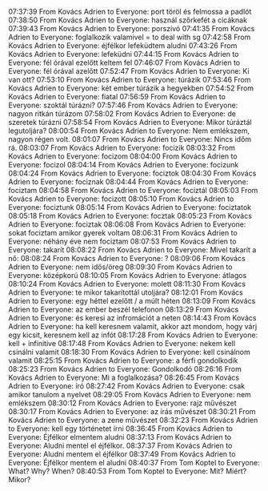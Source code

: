 07:37:39 From Kovács Adrien to Everyone:
	port töröl és felmossa a padlót
07:38:50 From Kovács Adrien to Everyone:
	használ szőrkefét a cicáknak
07:39:43 From Kovács Adrien to Everyone:
	porszívó
07:41:35 From Kovács Adrien to Everyone:
	foglalkozik valamivel = to deal with sg
07:42:58 From Kovács Adrien to Everyone:
	éjfélkor lefeküdtem aludni
07:43:26 From Kovács Adrien to Everyone:
	lefeküdni
07:44:15 From Kovács Adrien to Everyone:
	fél órával ezelőtt keltem fel
07:46:07 From Kovács Adrien to Everyone:
	fél órával azelőtt
07:52:47 From Kovács Adrien to Everyone:
	Ki van ott?
07:53:10 From Kovács Adrien to Everyone:
	túrázik
07:53:46 From Kovács Adrien to Everyone:
	két ember túrázik a hegyekben
07:54:52 From Kovács Adrien to Everyone:
	fiatal
07:56:59 From Kovács Adrien to Everyone:
	szoktál túrázni?
07:57:46 From Kovács Adrien to Everyone:
	nagyon ritkán túrázom
07:58:02 From Kovács Adrien to Everyone:
	de szeretek túrázni
07:58:54 From Kovács Adrien to Everyone:
	Mikor túráztál legutoljára?
08:00:54 From Kovács Adrien to Everyone:
	Nem emlékszem, nagyon régen volt.
08:01:07 From Kovács Adrien to Everyone:
	Nincs időm rá.
08:03:07 From Kovács Adrien to Everyone:
	focizik
08:03:32 From Kovács Adrien to Everyone:
	focizom
08:04:00 From Kovács Adrien to Everyone:
	focizol
08:04:14 From Kovács Adrien to Everyone:
	focizunk
08:04:24 From Kovács Adrien to Everyone:
	fociztok
08:04:30 From Kovács Adrien to Everyone:
	fociznak
08:04:44 From Kovács Adrien to Everyone:
	fociztam
08:04:58 From Kovács Adrien to Everyone:
	fociztál
08:05:03 From Kovács Adrien to Everyone:
	focizott
08:05:10 From Kovács Adrien to Everyone:
	fociztunk
08:05:14 From Kovács Adrien to Everyone:
	fociztatok
08:05:18 From Kovács Adrien to Everyone:
	focztak
08:05:23 From Kovács Adrien to Everyone:
	fociztak
08:06:08 From Kovács Adrien to Everyone:
	sokat fociztam amikor gyerek voltam
08:06:31 From Kovács Adrien to Everyone:
	néhány éve nem fociztam
08:07:53 From Kovács Adrien to Everyone:
	takarít
08:08:22 From Kovács Adrien to Everyone:
	Mivel takarít a nő:
08:08:24 From Kovács Adrien to Everyone:
	?
08:09:06 From Kovács Adrien to Everyone:
	nem idős/öreg
08:09:30 From Kovács Adrien to Everyone:
	középkorú
08:10:05 From Kovács Adrien to Everyone:
	átlagos
08:10:24 From Kovács Adrien to Everyone:
	molett
08:11:30 From Kovács Adrien to Everyone:
	te mikor takarítottál utoljára?
08:12:01 From Kovács Adrien to Everyone:
	egy héttel ezelőtt / a múlt héten
08:13:09 From Kovács Adrien to Everyone:
	az ember beszél telefonon
08:13:29 From Kovács Adrien to Everyone:
	és keresi az infromációt a neten
08:14:43 From Kovács Adrien to Everyone:
	ha kell keresnem valamit, akkor azt mondom, hogy várj egy kicsit, keresnem kell az infót
08:17:28 From Kovács Adrien to Everyone:
	kell + infinitive
08:17:48 From Kovács Adrien to Everyone:
	nekem kell csinálni valamit
08:18:30 From Kovács Adrien to Everyone:
	kell csinálnom valamit
08:25:15 From Kovács Adrien to Everyone:
	a férfi gondolkodik
08:25:23 From Kovács Adrien to Everyone:
	Gondolkodó
08:26:16 From Kovács Adrien to Everyone:
	Mi a foglalkozása?
08:26:45 From Kovács Adrien to Everyone:
	író
08:27:42 From Kovács Adrien to Everyone:
	csak amikor tanulom a nyelvet
08:29:05 From Kovács Adrien to Everyone:
	nem emlékszem
08:30:12 From Kovács Adrien to Everyone:
	rajz művészet
08:30:17 From Kovács Adrien to Everyone:
	az írás művészet
08:30:21 From Kovács Adrien to Everyone:
	a zene művészet
08:32:23 From Kovács Adrien to Everyone:
	kell egy történetet írni
08:36:45 From Kovács Adrien to Everyone:
	Éjfélkor elmentem aludni
08:37:13 From Kovács Adrien to Everyone:
	Aludni mentel el éjfélkor.
08:37:37 From Kovács Adrien to Everyone:
	Aludni mentem el éjfélkor
08:37:49 From Kovács Adrien to Everyone:
	Éjfélkor mentem el aludni
08:40:37 From Tom Koptel to Everyone:
	What? Why? When?
08:40:53 From Tom Koptel to Everyone:
	Mit? Miért? Mikor?
